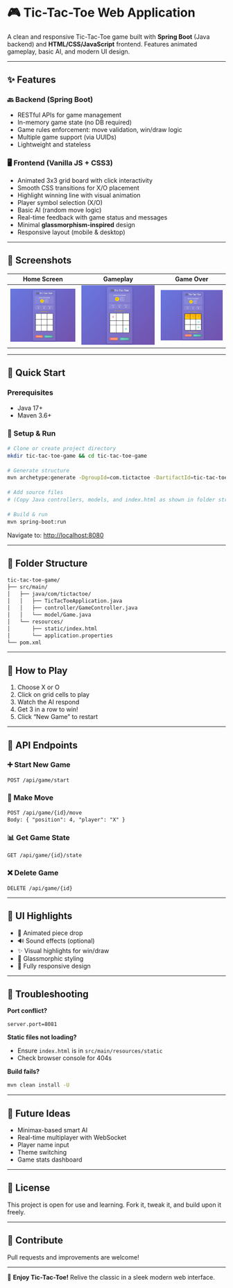 
# 🎮 Tic-Tac-Toe Web Application

A clean and responsive Tic-Tac-Toe game built with **Spring Boot** (Java backend) and **HTML/CSS/JavaScript** frontend. Features animated gameplay, basic AI, and modern UI design.

---

## ✨ Features

### 🔙 Backend (Spring Boot)
- RESTful APIs for game management
- In-memory game state (no DB required)
- Game rules enforcement: move validation, win/draw logic
- Multiple game support (via UUIDs)
- Lightweight and stateless

### 🖥️ Frontend (Vanilla JS + CSS3)
- Animated 3x3 grid board with click interactivity
- Smooth CSS transitions for X/O placement
- Highlight winning line with visual animation
- Player symbol selection (X/O)
- Basic AI (random move logic)
- Real-time feedback with game status and messages
- Minimal **glassmorphism-inspired** design
- Responsive layout (mobile & desktop)

---

## 📸 Screenshots

| Home Screen | Gameplay | Game Over |
|-------------|----------|-----------|
| ![home](src/main/resources/static/images/Game%20Home.png) | ![gameplay](src/main/resources/static/images/Game%20Play.png) | ![gameover](src/main/resources/static/images/Game%20Result.png) |

---

## 🚀 Quick Start

### Prerequisites
- Java 17+
- Maven 3.6+

### 🔧 Setup & Run

```bash
# Clone or create project directory
mkdir tic-tac-toe-game && cd tic-tac-toe-game

# Generate structure
mvn archetype:generate -DgroupId=com.tictactoe -DartifactId=tic-tac-toe-game -DarchetypeArtifactId=maven-archetype-quickstart -DinteractiveMode=false

# Add source files
# (Copy Java controllers, models, and index.html as shown in folder structure)

# Build & run
mvn spring-boot:run
```

Navigate to: [http://localhost:8080](http://localhost:8080)

---

## 📁 Folder Structure

```
tic-tac-toe-game/
├── src/main/
│   ├── java/com/tictactoe/
│   │   ├── TicTacToeApplication.java
│   │   ├── controller/GameController.java
│   │   └── model/Game.java
│   └── resources/
│       ├── static/index.html
│       └── application.properties
└── pom.xml
```

---

## 🎯 How to Play

1. Choose X or O  
2. Click on grid cells to play  
3. Watch the AI respond  
4. Get 3 in a row to win!  
5. Click “New Game” to restart  

---

## 🔌 API Endpoints

### ➕ Start New Game
```http
POST /api/game/start
```

### 🎯 Make Move
```http
POST /api/game/{id}/move
Body: { "position": 4, "player": "X" }
```

### 📊 Get Game State
```http
GET /api/game/{id}/state
```

### ❌ Delete Game
```http
DELETE /api/game/{id}
```

---

## 🎨 UI Highlights

- 🎉 Animated piece drop  
- 🔊 Sound effects (optional)  
- ✨ Visual highlights for win/draw  
- 🧊 Glassmorphic styling  
- 📱 Fully responsive design  

---

## 🚧 Troubleshooting

**Port conflict?**
```properties
server.port=8081
```

**Static files not loading?**
- Ensure `index.html` is in `src/main/resources/static`
- Check browser console for 404s

**Build fails?**
```bash
mvn clean install -U
```

---

## 🌱 Future Ideas

- Minimax-based smart AI  
- Real-time multiplayer with WebSocket  
- Player name input  
- Theme switching  
- Game stats dashboard  

---

## 📝 License

This project is open for use and learning. Fork it, tweak it, and build upon it freely.

---

## 🤝 Contribute

Pull requests and improvements are welcome!

---

🎉 **Enjoy Tic-Tac-Toe!** Relive the classic in a sleek modern web interface.

